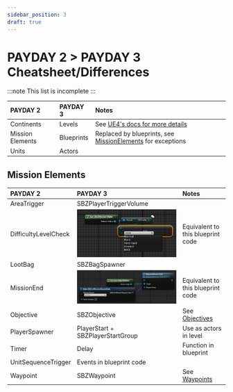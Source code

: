 ```yaml
---
sidebar_position: 3
draft: true
---
```


# PAYDAY 2 > PAYDAY 3 Cheatsheet/Differences

:::note
This list is incomplete
:::

| PAYDAY 2         | PAYDAY 3   | Notes                                                                                                   |
|:-----------------|:-----------|:--------------------------------------------------------------------------------------------------------|
| Continents       | Levels     | See [UE4's docs for more details](https://docs.unrealengine.com/4.27/en-US/Basics/Levels/LevelsWindow/) |
| Mission Elements | Blueprints | Replaced by blueprints, see [MissionElements](#mission-elements) for exceptions                         |
| Units            | Actors     |                                                                                                         |

## Mission Elements
| PAYDAY 2             | PAYDAY 3                                                              | Notes                                                                          |
|:---------------------|:----------------------------------------------------------------------|:-------------------------------------------------------------------------------|
| AreaTrigger          | SBZPlayerTriggerVolume                                                |                                                                                |
| DifficultyLevelCheck | ![Difficulty Level Check PD3](assets/difficultylevelcheck.png)        | Equivalent to this blueprint code                                              |
| LootBag              | SBZBagSpawner                                                         |                                                                                |
| MissionEnd           | ![Request Mission End](assets/gamestatemachine-requestmissionend.png) | Equivalent to this blueprint code                                              |
| Objective            | SBZObjective                                                          | See [Objectives](/custom-heists/objectives)                                    |
| PlayerSpawner        | PlayerStart + SBZPlayerStartGroup                                     | Use as actors in level                                                         |
| Timer                | Delay                                                                 | Function in blueprint                                                          |
| UnitSequenceTrigger  | Events in blueprint code                                              |                                                                                |
| Waypoint             | SBZWaypoint                                                           | See [Waypoints](/custom-heists/objectives#adding-waypoints-to-your-objectives) |

